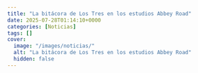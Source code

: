 ```yaml
---
title: "La bitácora de Los Tres en los estudios Abbey Road"
date: 2025-07-28T01:14:10+0000
categories: [Noticias]
tags: []
cover:
  image: "/images/noticias/"
  alt: "La bitácora de Los Tres en los estudios Abbey Road"
  hidden: false
---
```



